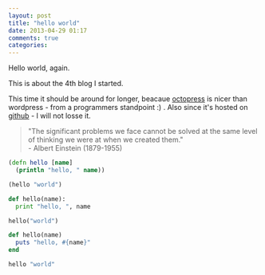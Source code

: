 ```yaml
---
layout: post
title: "hello world"
date: 2013-04-29 01:17
comments: true
categories: 
---
```


Hello world, again.

This is about the 4th blog I started.

This time it should be around for longer, beacaue [octopress](http://octopress.org/) is nicer than wordpress - from a programmers standpoint :) .
Also since it's hosted on [github](www.github.com) - I will not losse it.

<blockquote>
  "The significant problems we face cannot be solved at the same level of thinking we were at when we created them."<br>
  - Albert Einstein (1879-1955)
</blockquote>

``` clojure clojure
(defn hello [name]
  (println "hello, " name))

(hello "world")
```

``` python python
def hello(name):
  print "hello, ", name

hello("world")
```

``` ruby ruby
def hello(name)
  puts "hello, #{name}"
end

hello "world"
```
